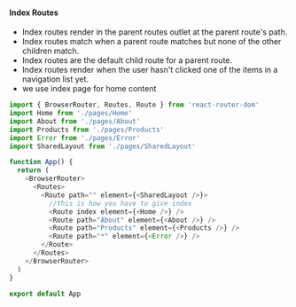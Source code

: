 #### Index Routes

- Index routes render in the parent routes outlet at the parent route's path.
- Index routes match when a parent route matches but none of the other children match.
- Index routes are the default child route for a parent route.
- Index routes render when the user hasn't clicked one of the items in a navigation list yet.
- we use index page for home content

```js
import { BrowserRouter, Routes, Route } from 'react-router-dom'
import Home from './pages/Home'
import About from './pages/About'
import Products from './pages/Products'
import Error from './pages/Error'
import SharedLayout from './pages/SharedLayout'

function App() {
  return (
    <BrowserRouter>
      <Routes>
        <Route path="" element={<SharedLayout />}>
          //this is how you have to give index
          <Route index element={<Home />} />
          <Route path="About" element={<About />} />
          <Route path="Products" element={<Products />} />
          <Route path="*" element={<Error />} />
        </Route>
      </Routes>
    </BrowserRouter>
  )
}

export default App
```
